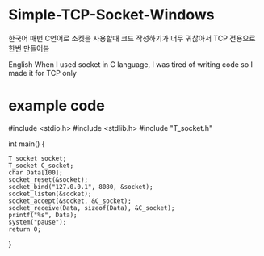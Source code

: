 # Simple-TCP-Socket-Windows

한국어
매번 C언어로 소켓을 사용할때 코드 작성하기가 너무 귀찮아서 TCP 전용으로 한번 만들어봄

English
When I used socket in C language, I was tired of writing code so I made it for TCP only

# example code
#include <stdio.h>
#include <stdlib.h>
#include "T_socket.h"

int main()
{

	T_socket socket;
	T_socket C_socket;
	char Data[100];
	socket_reset(&socket);
	socket_bind("127.0.0.1", 8080, &socket);
	socket_listen(&socket);
	socket_accept(&socket, &C_socket);
	socket_receive(Data, sizeof(Data), &C_socket);
	printf("%s", Data);
	system("pause");
	return 0;
}
